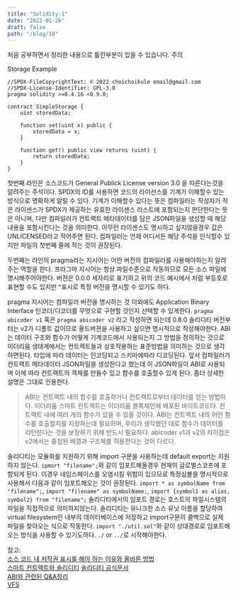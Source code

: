 ```yaml
---
title: "Solidity-1"
date: "2022-01-26"
draft: false
path: "/blog/18"
---
```


처음 공부하면서 정리한 내용으로 틀린부분이 있을 수 있습니다. 주의

Storage Example

```
//SPDX-FileCopyrightText: © 2022 choichoikule email@gmail.com
//SPDX-License-Identifier: GPL-3.0
pragma solidity >=0.4.16 <0.9.0;

contract SimpleStorage {
    uint storedData;

    function set(uint x) public {
        storedData = x;
    }

    function get() public view returns (uint) {
        return storedData;
    }
}
```

첫번째 라인은 소스코드가 General Publick License version 3.0 을 따른다는것을 알려주는 주석이다.
SPDX의 ID를 사용하면 코드의 라이선스를 기계가 이해할수 있는 방식으로 명확하게 알릴 수 있다.
기계가 이해할수 있다는 뜻은 컴파일러는 작성자가 적은 라이센스가 SPDX가 제공하는 유효한 라이센스 리스트에 포함되는지 판단한다는 뜻은 아니며, 다만 컴파일러가 컨트랙트 메타데이터를 담은 JSON파일을 생성할 때 해당 내용을 포함시킨다는 것을 의미한다. 아무런 라이센스도 명시하고 싶지않을경우 값은 UNLICENSED라고 적어주면 된다.
컴파일러는 언제 어디서든 해당 주석을 인식할수 있지만 파일의 첫번째 줄에 적는 것이 권장된다.

두번째는 라인의 pragma라는 지시어는 어떤 버전의 컴파일러를 사용해야하는지 알려주는 역할을 한다. 프라그마 지시어는 항상 파일수준으로 작동하므로 모든 소스 파일에 명시해주어야한다. 버젼은 0.0.0 세자리로 표기하고 위의 코드 예시에서 처럼 부등호로 표현할 수도 있지만 ^표시로 특정 버전을 명시할 수 있기도 하다.

pragma 지시어는 컴파일러 버전을 명시하는 것 이외에도 Application Binary Interface 인코더/디코더를 무엇으로 구현할 것인지 선택할 수 있게한다. `pragma abicoder v1` 혹은 `pragma abicoder v2` 라고 작성하면 되는데 0.8.0 솔리디티 버전부터는 v2가 디폴트 값이므로 올드버젼을 사용하고 싶으면 명시적으로 작성해야한다. ABI는 데이터 구조와 함수가 어떻게 기계코드에서 사용되는지 그 방법을 정의하는 것으로 이더리움 생태계에서는 컨트랙트들과 상호작용하는 표준방법을 의미하는 것으로 생각 하면된다. 타입에 따라 데이터는 인코딩되고 스키마에따라 디코딩된다. 앞서 컴파일러가 컨트랙트 메타데이터 JSON파일을 생성한다고 했는데 이 JSON파일이 ABI로 사용되며 이에 따라 컨트랙트의 객체를 만들수 있고 함수를 호출할수 있게 된다. 좀더 상세한 설명은 그대로 인용한다.

> ABI는 컨트랙트 내의 함수를 호출하거나 컨트랙트로부터 데이터를 얻는 방법이다. 이더리움 스마트 컨트랙트는 이더리움 블록체인에 배포된 바이트코드다. 컨트랙트 내에 여러 개의 함수가 있을 수 있을 것이다. ABI는 컨트랙트 내의 어떤 함수를 호출할지를 지정하는데 필요하며, 우리가 생각했던 대로 함수가 데이터를 리턴한다는 것을 보장하기 위해 반드시 필요하다.
> abicoder v1과 v2의 차이점은 v2에서는 중첩된 배열과 구조체를 허용한다는 것이 다르다.

솔리디티는 모듈화를 지원하기 위해 import 구문을 사용하는데 default export는 지원하지 않는다. `ipmort "filename";`와 같이 임포트해올경우 현재의 글로벌스코프에 포함되게 된다. 이경우 네임스페이스를 오염시킬 위험이 있으므로 특정심볼을 명시적으로 사용해서 다음과 같이 임포트해오는 것이 권장된다. `import * as symbolName from "filename";`, `import "filename" as symbolName;`, `import {symbol1 as alias, symbol2} from "filename";`
솔리디티에서의 임포트 경로는 호스트의 파일시스템의 파일을 직접적으로 의미하지않는다. 솔리디티는 유니크한 소스 유닛 이름을 할당하여 virtual filesystem인 내부의 데이터베이스에 저장하고 import구문의 콜백으로 실제 파일을 찾아오는 식으로 작동한다. `import "./util.sol"`와 같이 상대경로로 임포트해오는 방식을 사용할 수 있기도하다. `./` or `../`로 시작해야한다.

참고:  
 [소스 코드 내 저작권 표시를 해야 하는 이유와 올바른 방법](https://devocean.sk.com/opensource/techBoardDetail.do?ID=159339)  
 [스마트 컨트랙트와 솔리디티](https://imeom.tistory.com/172?category=468763)
[솔리디티 공식문서](https://docs.soliditylang.org/)  
 [ABI와 관련된 Q&A정리](https://medium.com/pocs/ethereum-abi%EC%99%80-%EA%B4%80%EB%A0%A8%EB%90%9C-q-a-%EC%A0%95%EB%A6%AC-40e639ee1a03)  
 [VFS](https://richong.tistory.com/197)
